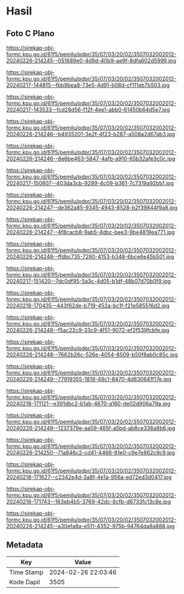 # Hasil

## Foto C Plano

https://sirekap-obj-formc.kpu.go.id/61f5/pemilu/pdpr/35/07/03/20/02/3507032002012-20240226-214245--051689e0-4d9d-40b9-ae9f-8dfa602d5999.jpg

https://sirekap-obj-formc.kpu.go.id/61f5/pemilu/pdpr/35/07/03/20/02/3507032002012-20240217-144815--fbb9bea8-73e5-4d91-b08d-cf111eb7b503.jpg

https://sirekap-obj-formc.kpu.go.id/61f5/pemilu/pdpr/35/07/03/20/02/3507032002012-20240217-143533--fcd28d56-f12f-4ee1-abb0-61450b64d5e7.jpg

https://sirekap-obj-formc.kpu.go.id/61f5/pemilu/pdpr/35/07/03/20/02/3507032002012-20240226-214246--b4935201-3e2f-4f23-b287-a508a2d67ab3.jpg

https://sirekap-obj-formc.kpu.go.id/61f5/pemilu/pdpr/35/07/03/20/02/3507032002012-20240226-214246--8e6be463-5847-4afb-a910-65b32afe3c0c.jpg

https://sirekap-obj-formc.kpu.go.id/61f5/pemilu/pdpr/35/07/03/20/02/3507032002012-20240217-150807--403da3cb-9299-4c09-b361-7c7319a92bb1.jpg

https://sirekap-obj-formc.kpu.go.id/61f5/pemilu/pdpr/35/07/03/20/02/3507032002012-20240226-214247--de362a85-9345-4943-8528-b2f39844f9a8.jpg

https://sirekap-obj-formc.kpu.go.id/61f5/pemilu/pdpr/35/07/03/20/02/3507032002012-20240226-214247--4f8cacb8-9ab5-4dbc-bee3-9be4819ea771.jpg

https://sirekap-obj-formc.kpu.go.id/61f5/pemilu/pdpr/35/07/03/20/02/3507032002012-20240226-214248--ffdbc735-7280-4153-b348-6bce6e45b501.jpg

https://sirekap-obj-formc.kpu.go.id/61f5/pemilu/pdpr/35/07/03/20/02/3507032002012-20240217-151420--7dc0df95-5a3c-4d05-b1df-48b07d70b0f9.jpg

https://sirekap-obj-formc.kpu.go.id/61f5/pemilu/pdpr/35/07/03/20/02/3507032002012-20240218-170435--443f62de-b719-452a-bc1f-f21e585516d2.jpg

https://sirekap-obj-formc.kpu.go.id/61f5/pemilu/pdpr/35/07/03/20/02/3507032002012-20240226-214248--f5ac22c9-33c9-4f51-9072-ef2f539fcbfe.jpg

https://sirekap-obj-formc.kpu.go.id/61f5/pemilu/pdpr/35/07/03/20/02/3507032002012-20240226-214248--7662b26c-526e-4054-8509-b50f8ab0c85c.jpg

https://sirekap-obj-formc.kpu.go.id/61f5/pemilu/pdpr/35/07/03/20/02/3507032002012-20240226-214249--77919355-1819-48c1-8470-4d830641f17e.jpg

https://sirekap-obj-formc.kpu.go.id/61f5/pemilu/pdpr/35/07/03/20/02/3507032002012-20240218-171121--e391dbc2-b1ab-4670-a160-de02d906a79a.jpg

https://sirekap-obj-formc.kpu.go.id/61f5/pemilu/pdpr/35/07/03/20/02/3507032002012-20240226-214249--1237379e-aa59-465f-a5bd-ab8ce336a8b6.jpg

https://sirekap-obj-formc.kpu.go.id/61f5/pemilu/pdpr/35/07/03/20/02/3507032002012-20240226-214250--71a846c2-cd41-4466-81e0-c9e7e862c9c9.jpg

https://sirekap-obj-formc.kpu.go.id/61f5/pemilu/pdpr/35/07/03/20/02/3507032002012-20240218-171627--c2342e4d-3a8f-4e1a-956a-ed72ed3d0417.jpg

https://sirekap-obj-formc.kpu.go.id/61f5/pemilu/pdpr/35/07/03/20/02/3507032002012-20240218-171743--163eb4b5-3769-42dc-8cfb-d6733fc13c8e.jpg

https://sirekap-obj-formc.kpu.go.id/61f5/pemilu/pdpr/35/07/03/20/02/3507032002012-20240226-214245--a30efa8a-e511-4352-975b-94764da8a888.jpg


## Metadata

| Key        | Value               |
| ---------- | ------------------- |
| Time Stamp | 2024-02-26 22:03:46 |
| Kode Dapil | 3505                |



